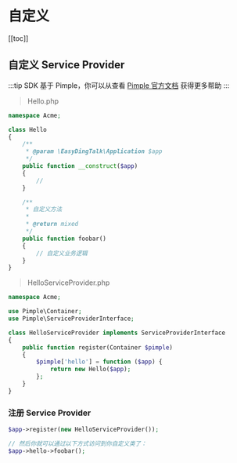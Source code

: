 # 自定义

[[toc]]

## 自定义 Service Provider

:::tip
SDK 基于 Pimple，你可以从查看 [Pimple 官方文档](https://pimple.symfony.com/) 获得更多帮助
:::

> Hello.php

```php
namespace Acme;

class Hello
{
    /**
     * @param \EasyDingTalk\Application $app
     */
    public function __construct($app)
    {
        //
    }

    /**
     * 自定义方法
     *
     * @return mixed
     */
    public function foobar()
    {
        // 自定义业务逻辑
    }
}
```

> HelloServiceProvider.php

```php
namespace Acme;

use Pimple\Container;
use Pimple\ServiceProviderInterface;

class HelloServiceProvider implements ServiceProviderInterface
{
    public function register(Container $pimple)
    {
        $pimple['hello'] = function ($app) {
            return new Hello($app);
        };
    }
}
```

### 注册 Service Provider

```php
$app->register(new HelloServiceProvider());

// 然后你就可以通过以下方式访问到你自定义类了：
$app->hello->foobar();
```

